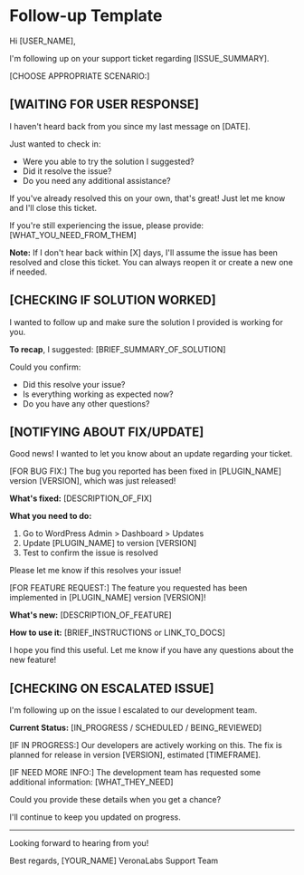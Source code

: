 # Follow-up Template

Hi [USER_NAME],

I'm following up on your support ticket regarding [ISSUE_SUMMARY].

[CHOOSE APPROPRIATE SCENARIO:]

## [WAITING FOR USER RESPONSE]

I haven't heard back from you since my last message on [DATE].

Just wanted to check in:
- Were you able to try the solution I suggested?
- Did it resolve the issue?
- Do you need any additional assistance?

If you've already resolved this on your own, that's great! Just let me know and I'll close this ticket.

If you're still experiencing the issue, please provide:
[WHAT_YOU_NEED_FROM_THEM]

**Note:** If I don't hear back within [X] days, I'll assume the issue has been resolved and close this ticket. You can always reopen it or create a new one if needed.

## [CHECKING IF SOLUTION WORKED]

I wanted to follow up and make sure the solution I provided is working for you.

**To recap**, I suggested:
[BRIEF_SUMMARY_OF_SOLUTION]

Could you confirm:
- Did this resolve your issue?
- Is everything working as expected now?
- Do you have any other questions?

## [NOTIFYING ABOUT FIX/UPDATE]

Good news! I wanted to let you know about an update regarding your ticket.

[FOR BUG FIX:]
The bug you reported has been fixed in [PLUGIN_NAME] version [VERSION], which was just released!

**What's fixed:**
[DESCRIPTION_OF_FIX]

**What you need to do:**
1. Go to WordPress Admin > Dashboard > Updates
2. Update [PLUGIN_NAME] to version [VERSION]
3. Test to confirm the issue is resolved

Please let me know if this resolves your issue!

[FOR FEATURE REQUEST:]
The feature you requested has been implemented in [PLUGIN_NAME] version [VERSION]!

**What's new:**
[DESCRIPTION_OF_FEATURE]

**How to use it:**
[BRIEF_INSTRUCTIONS or LINK_TO_DOCS]

I hope you find this useful. Let me know if you have any questions about the new feature!

## [CHECKING ON ESCALATED ISSUE]

I'm following up on the issue I escalated to our development team.

**Current Status:**
[IN_PROGRESS / SCHEDULED / BEING_REVIEWED]

[IF IN PROGRESS:]
Our developers are actively working on this. The fix is planned for release in version [VERSION], estimated [TIMEFRAME].

[IF NEED MORE INFO:]
The development team has requested some additional information:
[WHAT_THEY_NEED]

Could you provide these details when you get a chance?

I'll continue to keep you updated on progress.

---

Looking forward to hearing from you!

Best regards,
[YOUR_NAME]
VeronaLabs Support Team
